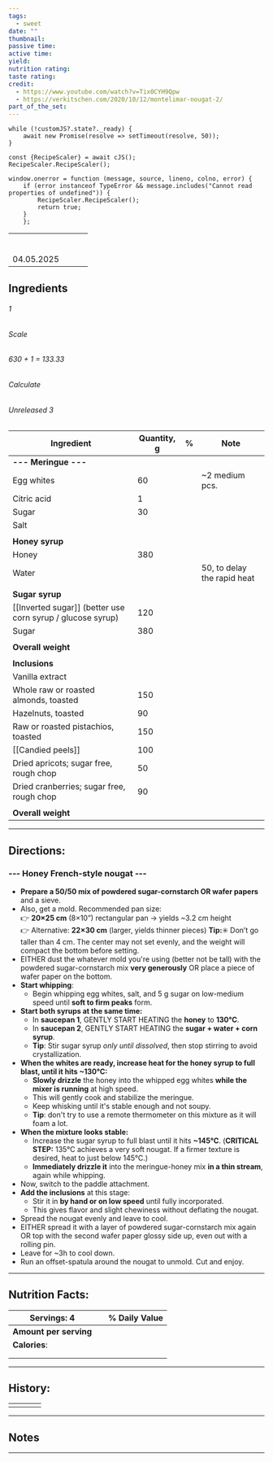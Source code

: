```yaml
---
tags:
  - sweet
date: ""
thumbnail: 
passive time: 
active time: 
yield: 
nutrition rating: 
taste rating: 
credit:
  - https://www.youtube.com/watch?v=Tix0CYH9Qpw
  - https://verkitschen.com/2020/10/12/montelimar-nougat-2/
part_of_the_set:
---
```

```dataviewjs
while (!customJS?.state?._ready) { 
	await new Promise(resolve => setTimeout(resolve, 50)); 
} 

const {RecipeScaler} = await cJS();
RecipeScaler.RecipeScaler();

window.onerror = function (message, source, lineno, colno, error) {
	if (error instanceof TypeError && message.includes("Cannot read properties of undefined")) {
		RecipeScaler.RecipeScaler();
		return true;
	}
    };
```

|                |     |     |     |
| -------------- | --- | --- | --- |
|                |     |     |     |
|                |     |     |     |
|                |     |     |     |
| <br>04.05.2025 |     |     |     |

## Ingredients

###### 1
###### Scale
###### 630 + 1 = 133.33
###### Calculate
###### Unreleased 3

| Ingredient                                                 | Quantity, g | %   | Note                        |
| ---------------------------------------------------------- | ----------- | --- | --------------------------- |
| **--- Meringue ---**                                       |             |     |                             |
| Egg whites                                                 | 60          |     | ~2 medium pcs.              |
| Citric acid                                                | 1           |     |                             |
| Sugar                                                      | 30          |     |                             |
| Salt                                                       |             |     |                             |
|                                                            |             |     |                             |
| **Honey syrup**                                            |             |     |                             |
| Honey                                                      | 380         |     |                             |
| Water                                                      |             |     | 50, to delay the rapid heat |
|                                                            |             |     |                             |
| **Sugar syrup**                                            |             |     |                             |
| [[Inverted sugar]] (better use corn syrup / glucose syrup) | 120         |     |                             |
| Sugar                                                      | 380         |     |                             |
|                                                            |             |     |                             |
| **Overall weight**                                         |             |     |                             |
|                                                            |             |     |                             |
| **Inclusions**                                             |             |     |                             |
| Vanilla extract                                            |             |     |                             |
| Whole raw or roasted almonds, toasted                      | 150         |     |                             |
| Hazelnuts, toasted                                         | 90          |     |                             |
| Raw or roasted pistachios, toasted                         | 150         |     |                             |
| [[Candied peels]]                                          | 100         |     |                             |
| Dried apricots; sugar free, rough chop                     | 50          |     |                             |
| Dried cranberries; sugar free, rough chop                  | 90          |     |                             |
|                                                            |             |     |                             |
| **Overall weight**                                         |             |     |                             |






---
## Directions:
### --- Honey French-style nougat ---
- **Prepare a 50/50 mix of powdered sugar-cornstarch OR wafer papers** and a sieve. 
- Also, get a mold. Recommended pan size:  
    👉 **20×25 cm** (8×10”) rectangular pan → yields ~3.2 cm height  
    👉 Alternative: **22×30 cm** (larger, yields thinner pieces)
    **Tip:**✳️ Don’t go taller than 4 cm. The center may not set evenly, and the weight will compact the bottom before setting.
- EITHER dust the whatever mold you're using (better not be tall) with the powdered sugar-cornstarch mix **very generously** OR place a piece of wafer paper on the bottom.
- **Start whipping**:
    - Begin whipping egg whites, salt, and 5 g sugar on low-medium speed until **soft to firm peaks** form.
- **Start both syrups at the same time:**
    - In **saucepan 1**, GENTLY START HEATING the **honey** to **130°C**.
    - In **saucepan 2**, GENTLY START HEATING the **sugar + water + corn syrup**.
    - **Tip**: Stir sugar syrup _only until dissolved_, then stop stirring to avoid crystallization.
- **When the whites are ready, increase heat for the honey syrup to full blast, until it hits ~130°C:**
    - **Slowly drizzle** the honey into the whipped egg whites **while the mixer is running** at high speed.
    - This will gently cook and stabilize the meringue.
    - Keep whisking until it's stable enough and not soupy.
    - **Tip**: don't try to use a remote thermometer on this mixture as it will foam a lot.
- **When the mixture looks stable:**
	- Increase the sugar syrup to full blast until it hits **~145°C**. (**CRITICAL STEP:** 135°C achieves a very soft nougat. If a firmer texture is desired, heat to just below 145°C.)
    - **Immediately drizzle it** into the meringue-honey mix **in a thin stream**, again while whipping.
- Now, switch to the paddle attachment.
- **Add the inclusions** at this stage:
    - Stir it in **by hand or on low speed** until fully incorporated.
    - This gives flavor and slight chewiness without deflating the nougat.
- Spread the nougat evenly and leave to cool.
- EITHER spread it with a layer of powdered sugar-cornstarch mix again OR top with the second wafer paper glossy side up, even out with a rolling pin. 
- Leave for ~3h to cool down.
- Run an offset-spatula around the nougat to unmold. Cut and enjoy.

---
## Nutrition Facts:

| **Servings: 4**        |     | % Daily Value |
| ---------------------- | --- | ------------- |
| **Amount per serving** |     |               |
| **Calories**:          |     |               |
|                        |     |               |
|                        |     |               |



---
## History:

|     |                   |                   |                   |
| --- | ----------------- | ----------------- | ----------------- |
|     |                   |                   |                   |


---
## Notes


>

---



